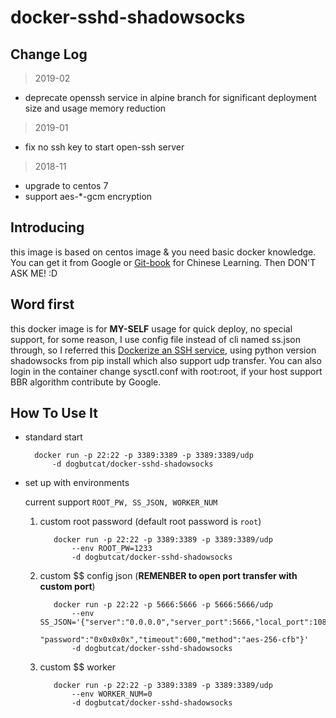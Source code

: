 # docker-sshd-shadowsocks

## Change Log

> 2019-02

- deprecate openssh service in alpine branch for significant deployment size and usage memory reduction

> 2019-01

- fix no ssh key to start open-ssh server

> 2018-11

- upgrade to centos 7
- support aes-*-gcm encryption

## Introducing

this image is based on centos image & you need basic docker knowledge. You can get it from Google or [Git-book](https://yeasy.gitbooks.io/docker_practice/) for Chinese Learning. Then DON'T ASK ME! :D

## Word first

this docker image is for **MY-SELF** usage for quick deploy, no special support, for some reason, I use config file instead of cli named ss.json through, so I referred this [Dockerize an SSH service](https://docs.docker.com/engine/examples/running_ssh_service/#build-an-eg_sshd-image), using python version shadowsocks from pip install which also support udp transfer. You can also login in the container change sysctl.conf with root:root, if your host support BBR algorithm contribute by Google.

## How To Use It

* standard start

        docker run -p 22:22 -p 3389:3389 -p 3389:3389/udp
            -d dogbutcat/docker-sshd-shadowsocks

* set up with environments

  current support ```ROOT_PW, SS_JSON, WORKER_NUM```

  1. custom root password (default root password is ```root```)

            docker run -p 22:22 -p 3389:3389 -p 3389:3389/udp
                --env ROOT_PW=1233
                -d dogbutcat/docker-sshd-shadowsocks

  1. custom $$ config json (**REMENBER to open port transfer with custom port**)

            docker run -p 22:22 -p 5666:5666 -p 5666:5666/udp
                --env SS_JSON='{"server":"0.0.0.0","server_port":5666,"local_port":1080,
                                "password":"0x0x0x0x","timeout":600,"method":"aes-256-cfb"}'
                -d dogbutcat/docker-sshd-shadowsocks

  1. custom $$ worker

            docker run -p 22:22 -p 3389:3389 -p 3389:3389/udp
                --env WORKER_NUM=0
                -d dogbutcat/docker-sshd-shadowsocks
